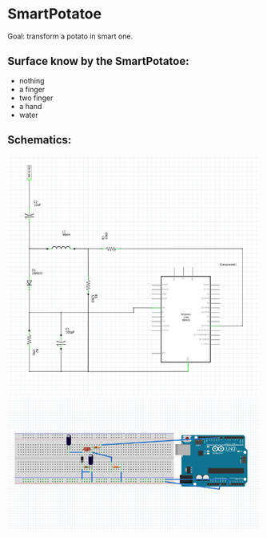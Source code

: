 # SmartPotatoe
Goal: transform a potato in smart one.
## Surface know by the SmartPotatoe:
- nothing
- a finger
- two finger
- a hand
- water

## Schematics:
![Alt text](/images/fritzing2.PNG?raw=true)
![Alt text](/images/fritzing1.PNG?raw=true)
